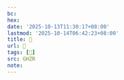 ```yaml
---
bc:
hex:
date: '2025-10-13T11:30:17+08:00'
lastmod: '2025-10-14T06:42:23+08:00'
title: 󰥎
url: 󰥎
tags: [𥄃]
src: GHZR
note:
---
```

